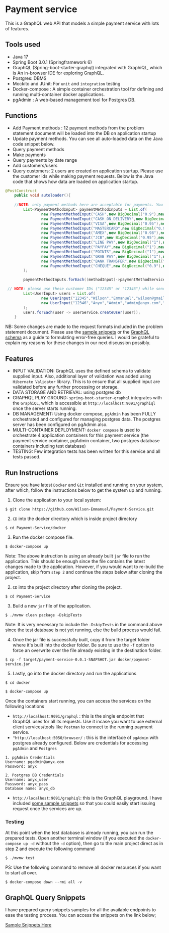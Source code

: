 # Payment service
This is a GraphQL web API that models a simple payment service with lots of features.

## Tools used
- Java 17
- Spring Boot 3.0.1 (Springframework 6)
- GraphQL (Spring-boot-starter-graphql) integrated with GraphiQL, which is An in-browser IDE for exploring GraphQL.
- Postgres: DBMS
- Mockito and JUnit: For `unit` and `integration` testing
- Docker-compose : A simple container orchestration tool for defining and running multi-container docker applications.
- pgAdmin : A web-based management tool for Postgres DB.

## Functions
- Add Payment methods : 12 payment methods from the problem statement document will be loaded into the DB on application startup
- Update payment methods. You can see all auto-loaded data on the Java code snippet below.
- Query payment methods
- Make payments
- Query payments by date range
- Add customers/users
- Query customers: 2 users are created on application startup. Please use the customer ids while making payment requests. Below is the Java code that shows how data are loaded on application startup.

```java
@PostConstruct
	public void autoloader(){
    
    //NOTE: only payment methods here are acceptable for payments. You can add more payment methods.
		List<PaymentMethodInput> paymentMethodInputs = List.of(
				new PaymentMethodInput("CASH",new BigDecimal("0.9"),new BigDecimal("1"),new BigDecimal("0.05"), false),
				new PaymentMethodInput("CASH_ON_DELIVERY",new BigDecimal("1"),new BigDecimal("1.2"),new BigDecimal("0.05"), true),
				new PaymentMethodInput("VISA",new BigDecimal("0.95"),new BigDecimal("1"),new BigDecimal("0.03"), true),
				new PaymentMethodInput("MASTERCARD",new BigDecimal("0.95"),new BigDecimal("1"),new BigDecimal("0.03"), true),
				new PaymentMethodInput("AMEX",new BigDecimal("0.98"),new BigDecimal("1.01"),new BigDecimal("0.02"), true),
				new PaymentMethodInput("JCB",new BigDecimal("0.95"),new BigDecimal("1"),new BigDecimal("0.05"), true),
				new PaymentMethodInput("LINE PAY",new BigDecimal("1"),new BigDecimal("1"),new BigDecimal("0.01"), false),
				new PaymentMethodInput("PAYPAY",new BigDecimal("1"),new BigDecimal("1"),new BigDecimal("0.01"), false),
				new PaymentMethodInput("POINTS",new BigDecimal("1"),new BigDecimal("1"),new BigDecimal("0"), false),
				new PaymentMethodInput("GRAB PAY",new BigDecimal("1"),new BigDecimal("1"),new BigDecimal("0.01"), false),
				new PaymentMethodInput("BANK TRANSFER",new BigDecimal("1"),new BigDecimal("1"),new BigDecimal("0"), true),
				new PaymentMethodInput("CHEQUE",new BigDecimal("0.9"),new BigDecimal("1"),new BigDecimal("0"), true)
		);

		paymentMethodInputs.forEach((methodInput)->paymentMethodService.createPaymentMethod(methodInput));

 // NOTE: please use these customer IDs ("12345" or "12346") while sending "makePayment" requests. Or you can create a new users with different customer ID.
		List<UserInput> users = List.of(
				new UserInput("12345","Wilson","Emmanuel","wilson@gmail.com","CUSTOMER"),
				new UserInput("12346","Anyx","Admin","admin@anyx.com","ADMIN")
		);
		users.forEach(user -> userService.createUser(user));
	}

```

NB: Some changes are made to the request formats included in the problem statement document. Please use the [sample snippets](https://github.com/Wilson-Emmanuel/Payment-Service/blob/master/query_snippets) or the [GraphQL schema](https://github.com/Wilson-Emmanuel/Payment-Service/blob/master/src/main/resources/graphql/schema.graphqls) as a guide to formulating error-free queries. I would be grateful to explain my reasons for these changes in our next discussion possibly.

## Features
- INPUT VALIDATION: GraphQL uses the defined schema to validate supplied input. Also, additional layer of validation was added using `Hibernate Validator` library. This is to ensure that all supplied input are validated before any further processing or storage.
- DATA STORAGE AND RETRIEVAL: using postgres db
- GRAPHQL PLAY GROUND: `spring-boot-starter-graphql` integrates with the `GraphiQL`, which is accessible at `http://localhost:9091/graphiql` once the server starts running.
- DB MANAGEMENT: Using docker compose, `pgAdmin` has been FULLY orchestrated and configured for managing postgres data. The postgres server has been configured on pgAdmin also. 
- MULTI-CONTAINER DEPLOYMENT: `docker compose` is used to orchestrate 4 application containers for this payment service (the payment service container, pgAdmin container, two postgres database containers including test database)
- TESTING: Few integration tests has been written for this service and all tests passed.


## Run Instructions
Ensure you have latest `Docker` and `Git` installed and running on your system, after which, follow the instructions below to get the system up and running.
1. Clone the application to your local system:

```$ git clone https://github.com/Wilson-Emmanuel/Payment-Service.git```

2. `CD` into the docker directory which is inside project directory

```$ cd Payment-Service/docker```

3. Run the docker compose file.

```$ docker-compose up```


Note: The above instruction is using an already built `jar` file to run the application. This should be enough since the file contains the latest changes made to the application. However, if you would want to re-build the application, skip from `step 2` and continue the steps below after cloning the project.

2. `CD` into the project directory after cloning the project.

```$ cd Payment-Service```

3. Build a new `jar` file of the application.

```$ ./mvnw clean package -DskipTests```

Note: It is very necessary to include the `-DskipTests` in the command above since the test database is not yet running, else the build process would fail.

4. Once the jar file is successfully built, copy it from the target folder where it's built into the docker folder. Be sure to use the `-f` option to force an overwrite over the file already existing in the destination folder.

```$ cp -f target/payment-service-0.0.1-SNAPSHOT.jar docker/payment-service.jar```

5. Lastly, go into the docker directory and run the applications

```$ cd docker```

```$ docker-compose up```

Once the containers start running, you can access the services on the following locations
- ```http://localhost:9091/graphql``` : this is the single endpoint that GraphQL uses for all its requests. Use it incase you want to use external client services/tools like `Postman` to connect to the running payment service.
- ```"http://localhost:5050/browser/``` : this is the interface of `pgAdmin` with postgres already configured. Below are credentials for accessing `pgAdmin` and `Postgres`



```
1. pgAdmin Credentials
Username: pgadmin@anyx.com
Password: anyx 

2. Postgres DB Credentials
Username: anyx_user
Password: anyx_pass
Database name: anyx_db
```


- ```http://localhost:9091/graphiql```: this is the GraphQL playground. I have included [some sample snippets](https://github.com/Wilson-Emmanuel/Payment-Service/blob/master/query_snippets) so that you could easily start issuing request once the services are up.

### Testing
At this point when the test database is already running, you can run the prepared tests. Open another terminal window (if you executed the `docker-compose up -d` without the `-d` option), then go to the main project direct as in step 2 and execute the following command

```$ ./mvnw test```

PS: Use the following command to remove all docker resources if you want to start all over.

```$ docker-compose down --rmi all -v```


## GraphQL Query Snippets
I have prepared query snippets samples for all the available endpoints to ease the testing process. You can access the snippets on the link below;

[Sample Snippets Here](https://github.com/Wilson-Emmanuel/Payment-Service/blob/master/query_snippets)